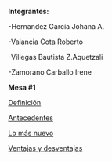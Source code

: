 **Integrantes:**

-Hernandez García Johana A.

-Valancia Cota Roberto

-Villegas Bautista Z.Aquetzali

-Zamorano Carballo Irene

**Mesa #1**

[Definición](definicion.md)

[Antecedentes](Antecedentes.md)

[Lo más nuevo](lomasnuevo.md)

[Ventajas y desventajas](ventajasyriesgos.md)
